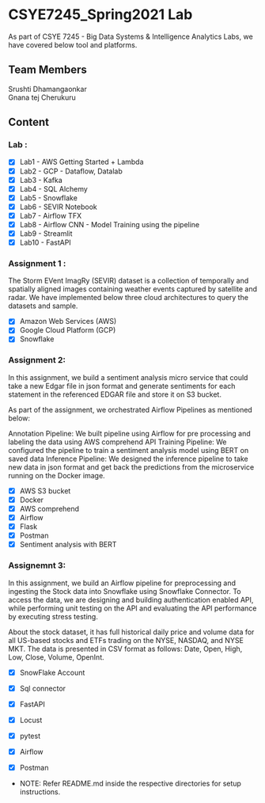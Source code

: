# CSYE7245_Spring2021 Lab 

As part of CSYE 7245 - Big Data Systems & Intelligence Analytics Labs, we have covered below tool and platforms.

## Team Members
Srushti Dhamangaonkar  
Gnana tej Cherukuru

## Content 
### Lab :
- [x] Lab1 - AWS Getting Started + Lambda
- [x] Lab2 - GCP - Dataflow, Datalab
- [x] Lab3 - Kafka
- [x] Lab4 - SQL Alchemy
- [x] Lab5 - Snowflake
- [x] Lab6 - SEVIR Notebook
- [x] Lab7 - Airflow TFX
- [x] Lab8 - Airflow CNN - Model Training using the pipeline
- [x] Lab9 - Streamlit
- [x] Lab10 - FastAPI

### Assignment 1 :
The Storm EVent ImagRy (SEVIR) dataset is a collection of temporally and spatially aligned images containing weather events captured by satellite and radar. We have implemented below three cloud architectures to query the datasets and sample.
- [x] Amazon Web Services (AWS)  
- [x] Google Cloud Platform (GCP)  
- [x] Snowflake  

### Assignment 2:  
In this assignment, we build a sentiment analysis micro service that could take a new Edgar file in json format and generate sentiments for each statement in the referenced EDGAR file and store it on S3 bucket.

As part of the assignment, we orchestrated Airflow Pipelines as mentioned below:

Annotation Pipeline: We built pipeline using Airflow for pre processing and labeling the data using AWS comprehend API
Training Pipeline: We configured the pipeline to train a sentiment analysis model using BERT on saved data
Inference Pipeline: We designed the inference pipeline to take new data in json format and get back the predictions from the microservice running on the Docker image.  

- [x] AWS S3 bucket
- [x] Docker
- [x] AWS comprehend
- [x] Airflow
- [x] Flask
- [x] Postman
- [x] Sentiment analysis with BERT 

### Assignemnt 3:
In this assignment, we build an Airflow pipeline for preprocessing and ingesting the Stock data into Snowflake using Snowflake Connector. To access the data, we are designing and building authentication enabled API, while performing unit testing on the API and evaluating the API performance by executing stress testing.  

About the stock dataset, it has full historical daily price and volume data for all US-based stocks and ETFs trading on the NYSE, NASDAQ, and NYSE MKT. The data is presented in CSV format as follows: Date, Open, High, Low, Close, Volume, OpenInt.   

- [x] SnowFlake Account
- [x] Sql connector
- [x] FastAPI
- [x] Locust
- [x] pytest
- [x] Airflow
- [x] Postman


*  NOTE: Refer README.md inside the respective directories for setup instructions. 
